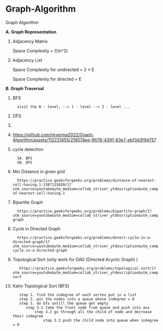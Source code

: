 # Graph-Algorithm
Graph Algorithm 

**A. Graph Representation** 
1. Adjacency Matrix

      Space Complexity = O(n^2)


2. Adjacency List
   

      Space Complexity for undirected = 2 * E

   
      Space Complexity for directed = E


**B. Graph Traversal**

1. BFS

         visit the 0 - level, --> 1 - level --> 2 - level ...
2. DFS
3.
4. <img>https://github.com/rkverma2022/Graph-Algorithm/assets/112231455/219574ee-9678-4391-83e7-ebf3d3f9d757 </img>

5. cycle detection

         5A. BFS
         5B. DFS
6. Min Distance in given grid

         https://practice.geeksforgeeks.org/problems/distance-of-nearest-cell-having-1-1587115620/1?utm_source=youtube&utm_medium=collab_striver_ytdescription&utm_campaign=distance-of-nearest-cell-having-1 

7. Bipartite Graph

         https://practice.geeksforgeeks.org/problems/bipartite-graph/1?utm_source=youtube&utm_medium=collab_striver_ytdescription&utm_campaign=bipartite-graph

8. Cycle in Directed Graph

         https://practice.geeksforgeeks.org/problems/detect-cycle-in-a-directed-graph/1?utm_source=youtube&utm_medium=collab_striver_ytdescription&utm_campaign=detect-cycle-in-a-directed-graph

9. Topological Sort (only work for DAG (Directed Acyclic Graph) )

          https://practice.geeksforgeeks.org/problems/topological-sort/1?utm_source=youtube&utm_medium=collab_striver_ytdescription&utm_campaign=topological-sort

10. Kahn Topological Sort (BFS)


           step 1. find the indegree of each vertex put in a list
           step 2. put the nodes into a queue whose indegree = 0
           step 3. do bfs untill the queue get empty
              step 3.1 take the front node from queue and push into ans
                  step 3.2 go through all the child of node and decrease their indegree
                      step 3.3 push the child node into queue when indegree = 0
